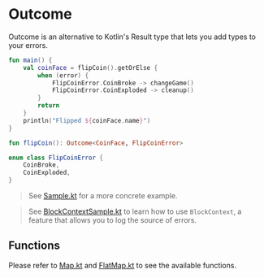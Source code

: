 # Outcome

Outcome is an alternative to Kotlin's Result type that lets you add types to your errors.

```kotlin
fun main() {
    val coinFace = flipCoin().getOrElse {
        when (error) {
            FlipCoinError.CoinBroke -> changeGame()
            FlipCoinError.CoinExploded -> cleanup()
        }
        return
    }
    println("Flipped ${coinFace.name}")
}

fun flipCoin(): Outcome<CoinFace, FlipCoinError>

enum class FlipCoinError {
    CoinBroke,
    CoinExploded,
}
```

> See [Sample.kt](https://github.com/the-brown-foxx/outcome/blob/master/library/src/commonMain/kotlin/com/thebrownfoxx/outcome/Sample.kt) for a more concrete example. 

> See [BlockContextSample.kt](https://github.com/the-brown-foxx/outcome/blob/master/library/src/commonMain/kotlin/com/thebrownfoxx/outcome/BlockContextSample.kt) to learn how to use `BlockContext`, a feature that allows you to log the source of errors.

## Functions
Please refer to [Map.kt](https://github.com/the-brown-foxx/outcome/blob/master/library/src/commonMain/kotlin/com/thebrownfoxx/outcome/Map.kt) and [FlatMap.kt](https://github.com/the-brown-foxx/outcome/blob/master/library/src/commonMain/kotlin/com/thebrownfoxx/outcome/FlatMap.kt) to see the available functions.